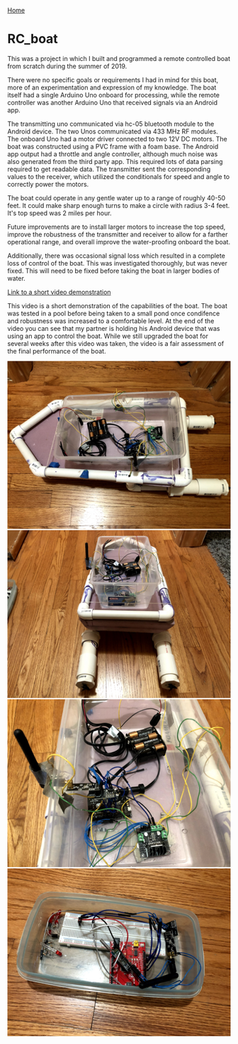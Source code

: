 [Home](https://mdewaele25.github.io/)

# RC_boat
This was a project in which I built and programmed a remote controlled boat from scratch during the summer of 2019.

There were no specific goals or requirements I had in mind for this boat, more of an experimentation and expression of my knowledge.
The boat itself had a single Arduino Uno onboard for processing, while the remote controller was another Arduino Uno that received signals via an Android app.

The transmitting uno communicated via hc-05 bluetooth module to the Android device.  The two Unos communicated via 433 MHz RF modules.  The onboard Uno had a motor driver connected to two 12V DC motors.  The boat was constructed using a PVC frame with a foam base.  The Android app output had a throttle and angle controller, although much noise was also generated from the third party app.  This required lots of data parsing required to get readable data.  The transmitter sent the corresponding values to the receiver, which utilized the conditionals for speed and angle to correctly power the motors.

The boat could operate in any gentle water up to a range of roughly 40-50 feet.  It could make sharp enough turns to make a circle with radius 3-4 feet.  It's top speed was 2 miles per hour.

Future improvements are to install larger motors to increase the top speed, improve the robustness of the transmitter and receiver to allow for a farther operational range, and overall improve the water-proofing onboard the boat.

Additionally, there was occasional signal loss which resulted in a complete loss of control of the boat.  This was investigated thoroughly, but was never fixed.  This will need to be fixed before taking the boat in larger bodies of water.

[Link to a short video demonstration](https://youtu.be/q16YMKoBCYA)   

This video is a short demonstration of the capabilities of the boat.  The boat was tested in a pool before being taken to a small pond once condifence and robustness was increased to a comfortable level.  At the end of the video you can see that my partner is holding his Android device that was using an app to control the boat.  While we still upgraded the boat for several weeks after this video was taken, the video is a fair assessment of the final performance of the boat.   

<center>
<img src="./Boat1.jpg">
<br />
<img src="./Boat2.jpg">
<br />
<img src="./Boat3.jpg">
<br />
<img src="./Controller.jpg">
<br />
</center>
